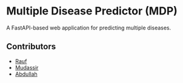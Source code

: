# Multiple Disease Predictor (MDP)

A FastAPI-based web application for predicting multiple diseases.

## Contributors

- [Rauf](https://rauf-psi.vercel.app/)    
- [Mudassir](#)      
- [Abdullah](#)    

